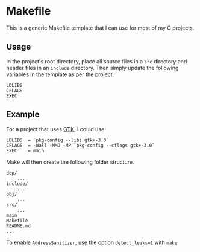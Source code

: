 # Makefile

This is a generic Makefile template that I can use for most of my C projects.

## Usage

In the project's root directory, place all source files in a `src` directory and header files in an `include` directory. Then simply update the following variables in the template as per the project.

```
LDLIBS
CFLAGS
EXEC
```

## Example

For a project that uses [GTK](https://www.gtk.org/), I could use

```
LDLIBS  = `pkg-config --libs gtk+-3.0`
CFLAGS  = -Wall -MMD -MP `pkg-config --cflags gtk+-3.0`
EXEC    = main
```

Make will then create the following folder structure.

```
dep/
    ...
include/
    ...
obj/
    ...
src/
    ...
main
Makefile
README.md
...
```

To enable `AddressSanitizer`, use the option `detect_leaks=1` with `make`.
